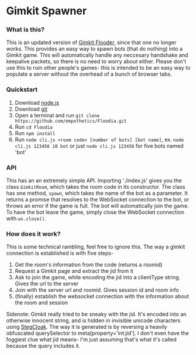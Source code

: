 # Gimkit Spawner

### What is this?

This is an updated version of [Gimkit Flooder](https://github.com/seanv999/gimkit-flooder.js/), since that one no longer works. This provides an easy way to spawn bots (that do nothing) into a Gimkit game. This will automatically handle any neccesary handshake and keepalive packets, so there is no need to worry about either. Please don't use this to ruin other people's games- this is intended to be an easy way to populate a server without the overhead of a bunch of browser tabs.

### Quickstart

1. Download [node.js](https://nodejs.org/en/download/)
2. Download [git](https://git-scm.com/downloads)
3. Open a terminal and run `git clone https://github.com/empxthetics/Floodia.git`
4. Run `cd Floodia`
5. Run `npm install`
6. Run `node cli.js <room code> [number of bots] [bot name]`, ex. `node cli.js 123456 10 bot` or just `node cli.js 123456` for five bots named 'bot'

### API

This has an an extremely simple API. Importing './index.js' gives you the class `GimkitRoom`, which takes the room code in its constructor. The class has one method, `spawn`, which takes the name of the bot as a parameter. It returns a promise that resolves to the WebSocket connection to the bot, or throws an error if the game is full. The bot will automatically join the game. To have the bot leave the game, simply close the WebSocket connection with `ws.close()`.

### How does it work?

This is some technical rambling, feel free to ignore this. The way a gimkit connection is established is with five steps-
1. Get the room's information from the code (returns a roomid)
2. Request a Gimkit page and extract the jid from it
3. Ask to join the game, while encoding the jid into a clientType string. Gives the url to the server
4. Join with the server url and roomid. Gives session id and room info
5. (finally) establish the websocket connection with the information about the room and session

Sidenote: Gimkit really tried to be sneaky with the jid. It's encoded into an otherwise innocent string, and is hidden in invisible unicode characters using [StegCloak](https://github.com/KuroLabs/stegcloak). The way it is generated is by reversing a heavily obfuscated querySelector to meta[property='int:jid']. I don't even have the foggiest clue what jid means- I'm just assuming that's what it's called because the query includes it.
